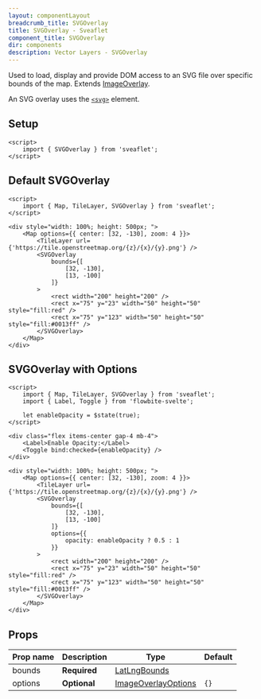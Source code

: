 ```yaml
---
layout: componentLayout
breadcrumb_title: SVGOverlay
title: SVGOverlay - Sveaflet
component_title: SVGOverlay
dir: components
description: Vector Layers - SVGOverlay
---
```


Used to load, display and provide DOM access to an SVG file over specific bounds of the map. Extends [ImageOverlay](https://leafletjs.com/reference.html#imageoverlay).

An SVG overlay uses the [`<svg>`](https://developer.mozilla.org/docs/Web/SVG/Element/svg) element.

## Setup

```svelte example csr hideOutput
<script>
	import { SVGOverlay } from 'sveaflet';
</script>
```

## Default SVGOverlay

```svelte example csr
<script>
	import { Map, TileLayer, SVGOverlay } from 'sveaflet';
</script>

<div style="width: 100%; height: 500px; ">
	<Map options={{ center: [32, -130], zoom: 4 }}>
		<TileLayer url={'https://tile.openstreetmap.org/{z}/{x}/{y}.png'} />
		<SVGOverlay
			bounds={[
				[32, -130],
				[13, -100]
			]}
		>
			<rect width="200" height="200" />
			<rect x="75" y="23" width="50" height="50" style="fill:red" />
			<rect x="75" y="123" width="50" height="50" style="fill:#0013ff" />
		</SVGOverlay>
	</Map>
</div>
```

## SVGOverlay with Options

```svelte example csr
<script>
	import { Map, TileLayer, SVGOverlay } from 'sveaflet';
	import { Label, Toggle } from 'flowbite-svelte';

	let enableOpacity = $state(true);
</script>

<div class="flex items-center gap-4 mb-4">
	<Label>Enable Opacity:</Label>
	<Toggle bind:checked={enableOpacity} />
</div>

<div style="width: 100%; height: 500px; ">
	<Map options={{ center: [32, -130], zoom: 4 }}>
		<TileLayer url={'https://tile.openstreetmap.org/{z}/{x}/{y}.png'} />
		<SVGOverlay
			bounds={[
				[32, -130],
				[13, -100]
			]}
			options={{
				opacity: enableOpacity ? 0.5 : 1
			}}
		>
			<rect width="200" height="200" />
			<rect x="75" y="23" width="50" height="50" style="fill:red" />
			<rect x="75" y="123" width="50" height="50" style="fill:#0013ff" />
		</SVGOverlay>
	</Map>
</div>
```

## Props

| Prop name    | Description  | Type                                                                    | Default |
| ------------ | ------------ | ----------------------------------------------------------------------- | ------- |
| bounds | **Required** | [LatLngBounds](https://leafletjs.com/reference.html#latLngbounds)       |         |
| options      | **Optional** | [ImageOverlayOptions](https://leafletjs.com/reference.html#imageoverlay-option) | `{}`    |
